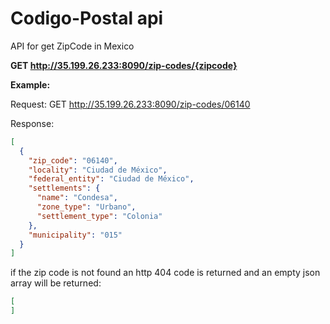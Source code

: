 # Codigo-Postal api
API for get ZipCode in Mexico

**GET http://35.199.26.233:8090/zip-codes/{zipcode}**

**Example:**

Request: 
GET http://35.199.26.233:8090/zip-codes/06140

Response:
```json
[
  {
    "zip_code": "06140",
    "locality": "Ciudad de México",
    "federal_entity": "Ciudad de México",
    "settlements": {
      "name": "Condesa",
      "zone_type": "Urbano",
      "settlement_type": "Colonia"
    },
    "municipality": "015"
  }
]

```

if the zip code is not found an http 404 code is returned and an empty json array will be returned:
```json
[
]

```
